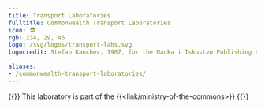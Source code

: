 ```yaml
---
title: Transport Laboratories
fulltitle: Commonwealth Transport Laboratories
icon: 🏛️
rgb: 234, 29, 46
logo: /svg/logos/transport-labs.svg
logocredit: Stefan Kanchev, 1967, for the Nauka i Iskustvo Publishing Company.

aliases:
- /commonwealth-transport-laboratories/
---
```

{{<note series>}}
 This laboratory is part of the {{<link/ministry-of-the-commons>}}
{{</note>}}